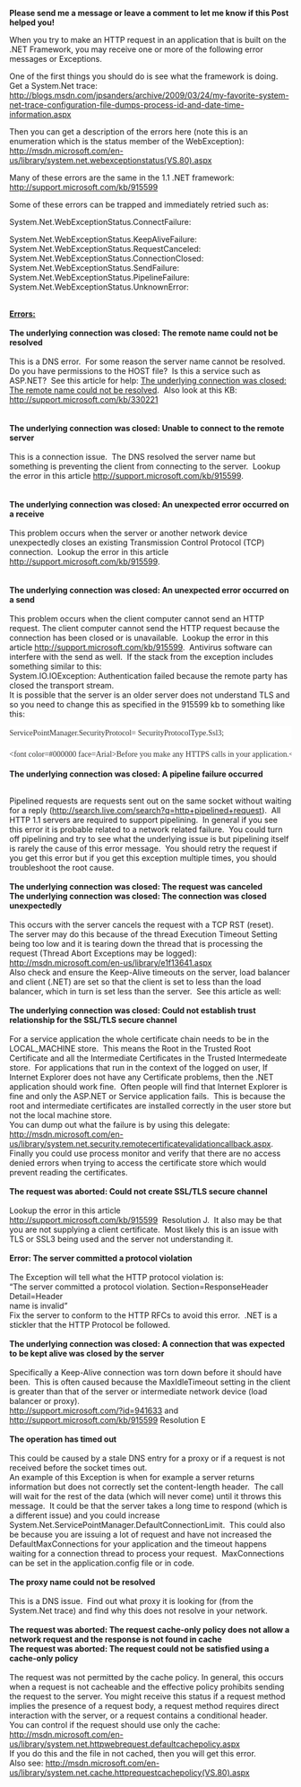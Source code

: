 **Please send me a message or leave a comment to let me know if this Post helped you!**&nbsp;

When you try to make an HTTP request in an application that is built on the .NET Framework, you may receive one or more of the following error messages or Exceptions.

One of the first things you should do is see what the framework is doing.&nbsp; Get a System.Net trace: <http://blogs.msdn.com/jpsanders/archive/2009/03/24/my-favorite-system-net-trace-configuration-file-dumps-process-id-and-date-time-information.aspx>

Then you can get a description of the errors here (note this is an enumeration which is the status member of the WebException):  
<http://msdn.microsoft.com/en-us/library/system.net.webexceptionstatus(VS.80).aspx>

Many of these errors are the same in the 1.1 .NET framework:  
<http://support.microsoft.com/kb/915599>

Some of these&nbsp;errors can be trapped and immediately retried such as:<div class=indent>System.Net.WebExceptionStatus.ConnectFailure:

  
System.Net.WebExceptionStatus.KeepAliveFailure:  
System.Net.WebExceptionStatus.RequestCanceled:  
System.Net.WebExceptionStatus.ConnectionClosed:  
System.Net.WebExceptionStatus.SendFailure:  
System.Net.WebExceptionStatus.<span id=#h1 class=KeywordHighlight>PipelineFailure</span>:  
System.Net.WebExceptionStatus.UnknownError:</div> <div class=indent>&nbsp;</div> <div class=indent>**<u>Errors:</u>**&nbsp;</div> <div class=indent>&nbsp;</div> <div class=indent>**The underlying connection was closed: The remote name could not be resolved**</div> <div class=indent>&nbsp;</div> <div class=indent>This is a DNS error.&nbsp; For some reason the server name cannot be resolved.&nbsp; Do you have permissions to the HOST file?&nbsp; Is this a service such as ASP.NET?&nbsp; See this article for help:&nbsp;<a href="http://support.microsoft.com/kb/318140" mce_href="http://support.microsoft.com/kb/318140">The underlying connection was closed: The remote name could not be resolved</a>.&nbsp; Also look at this KB: <http://support.microsoft.com/kb/330221></div> <div class=indent>&nbsp;</div> <div class=indent>&nbsp;</div> <div class=indent>**The underlying connection was closed: Unable to connect to the remote server**</div> <div class=indent>&nbsp;</div> <div class=indent>This is a connection issue.&nbsp; The DNS resolved the server name but something is preventing the client from connecting to the server.&nbsp;&nbsp;Lookup the error in this article <http://support.microsoft.com/kb/915599>.&nbsp; </div> <div class=indent>&nbsp;</div> <div class=indent>&nbsp;</div> <div class=indent>**The underlying connection was closed: An unexpected error occurred on a receive**</div> <div class=indent>&nbsp;</div> <div class=indent>This problem occurs when the server or another network device unexpectedly closes an existing Transmission Control Protocol (TCP) connection.&nbsp;&nbsp;Lookup the error in this article <http://support.microsoft.com/kb/915599>.&nbsp;</div> <div class=indent>&nbsp;</div> <div class=indent>&nbsp;</div> <div class=indent>**The underlying connection was closed: An unexpected error occurred on a send**</div> <div class=indent>&nbsp;</div> <div class=indent>This problem occurs when the client computer cannot send an HTTP request. The client computer cannot send the HTTP request because the connection has been closed or is unavailable.&nbsp;&nbsp;Lookup the error in this article <http://support.microsoft.com/kb/915599>.&nbsp; Antivirus software can interfere with the send as well.&nbsp; If the stack from the exception includes something similar to this:</div> <div class=indent>System.IO.IOException: Authentication failed because the remote party has closed the transport stream.</div> <div class=indent>It is possible that the server is an older server does not understand TLS and so you need to change this as specified in the 915599 kb to something like this:</div> <div class=indent> 

<pre style="LINE-HEIGHT: 18pt; BACKGROUND: white"><span style="FONT-FAMILY: Consolas; COLOR: #333333">ServicePointManager.SecurityProtocol= SecurityProtocolType.Ssl3;</span></pre>

<pre style="LINE-HEIGHT: 18pt; BACKGROUND: white"><span style="FONT-FAMILY: Consolas; COLOR: #333333">&lt;font color=#000000 face=Arial>Before you make any HTTPS calls in your application.&lt;/font></span></pre></div> <div class=indent>

**The underlying connection was closed: A <span id=#h6 class=KeywordHighlight>pipeline failure</span> occurred**</div> <div class=indent>&nbsp;</div> <div class=indent>Pipelined requests are requests sent out on the same socket without waiting for a reply (<http://search.live.com/search?q=http+pipelined+request>).&nbsp; All HTTP 1.1 servers are required to support pipelining.&nbsp; In general if you see this error it is probable related to a network related failure.&nbsp; You could turn off pipelining and try to see what the underlying issue is but pipelining itself is rarely the cause of this error message.&nbsp; You should retry the request if you get this error but if you get this exception multiple times, you should troubleshoot the root cause.</div> <div class=indent>&nbsp;</div> <div class=indent>**The underlying connection was closed: The request was canceled**</div> <div class=indent> <div class=indent>**The underlying connection was closed: The connection was closed unexpectedly**</div> <div class=indent>&nbsp;</div> </div> <div class=indent>This occurs with the server cancels the request with a TCP RST (reset).&nbsp; The server may do this because of the thread Execution Timeout Setting being too low and it is tearing down the thread that is processing the request (Thread Abort Exceptions may be logged):&nbsp; <http://msdn.microsoft.com/en-us/library/e1f13641.aspx></div> <div class=indent>Also check and ensure the Keep-Alive timeouts on the server, load balancer and client (.NET) are set so that the client is set to less than the load balancer, which in turn is set less than the server.&nbsp; See this article as well: </div> <div class=indent>&nbsp;</div> <div class=indent>**The underlying connection was closed: Could not establish trust relationship for the SSL/TLS secure channel**</div> <div class=indent>&nbsp;</div> <div class=indent>For a service application the whole certificate chain needs to be in the LOCAL_MACHINE store.&nbsp; This means the Root in the Trusted Root Certificate and all the Intermediate Certificates in the Trusted Intermedeate store.&nbsp; For applications that run in the context of the logged on user, If Internet Explorer does not have any Certificate problems, then the .NET application should work fine.&nbsp; Often people will find that Internet Explorer is fine and only the ASP.NET or Service application fails.&nbsp; This is because the root and intermediate certificates are installed correctly in the user store but not the local machine store.</div> <div class=indent>You can dump out what the failure is by using this delegate: <http://msdn.microsoft.com/en-us/library/system.net.security.remotecertificatevalidationcallback.aspx>.&nbsp; Finally you could use process monitor and verify that there are no access denied errors when trying to access the certificate store which would prevent reading the certificates.</div> <div class=indent>&nbsp;</div> <div class=indent>**The request was aborted: Could not create SSL/TLS secure channel**</div> <div class=indent>&nbsp;</div> <div class=indent>Lookup the error in this article <http://support.microsoft.com/kb/915599>&nbsp;&nbsp;Resolution J.&nbsp; It also may be that you are not supplying a client certificate.&nbsp; Most likely this is an issue with TLS or SSL3 being used and the server not understanding it.</div> <div class=indent>&nbsp;</div> <div class=indent>**Error: The server committed a protocol violation**</div> <div class=indent>&nbsp;</div> <div class=indent>The&nbsp;Exception will tell&nbsp;what the&nbsp;HTTP protocol violation is:&nbsp;</div> <div class=indent>&#8220;<span id=#h3 class=KeywordHighlight>The server committed a protocol violation</span>. Section=ResponseHeader Detail=Header  
name is invalid&#8221; </div> <div class=indent>Fix the server to conform to the HTTP RFCs to avoid this error.&nbsp; .NET is a stickler that the HTTP Protocol be followed.</div> <div class=indent>&nbsp;</div> <div class=indent>**The underlying connection was closed: A connection that was expected to be kept alive was closed by the server**</div> <div class=indent>&nbsp;</div> <div class=indent>Specifically a Keep-Alive connection was torn down before it should have been.&nbsp; This is often caused because the MaxIdleTimeout setting in the client is greater than that of the server or intermediate network device (load balancer or proxy). </div> <div class=indent><http://support.microsoft.com/?id=941633>&nbsp;and <http://support.microsoft.com/kb/915599>&nbsp;Resolution E</div> <div class=indent>&nbsp;</div> <div class=indent>**The operation has timed out**</div> <div class=indent>&nbsp;</div> <div class=indent>This could be caused by a stale DNS entry for a proxy or if a request is not received before the socket times out.</div> <div class=indent>An example of this Exception is when for example a server returns information but does not correctly set the content-length header.&nbsp; The call will wait for the rest of the data (which will never come) until it throws this message.&nbsp; It could be that the server takes a long time to respond (which is a different issue) and you could increase System.<span id=#h64 class=KeywordHighlight>Net</span>.ServicePointManager.DefaultConnectionLimit.&nbsp; This could also be because you are issuing a lot of request and have not increased the DefaultMaxConnections for your application and the timeout happens waiting for a connection thread to process your request.&nbsp; MaxConnections can be set in the application.config file or in code.</div> <div class=indent>&nbsp;</div> <div class=indent>**The proxy name could not be resolved**</div> <div class=indent>&nbsp;</div> <div class=indent>This is a DNS issue.&nbsp; Find out what proxy it is looking for (from the System.Net trace) and find why this does not resolve in your network.</div> <div class=indent>&nbsp;</div> <div class=indent>**The request was aborted: The request cache-only policy does not allow a network request and the response is not found in cache**</div> <div class=indent>**The request was aborted: The request could not be satisfied using a cache-only policy&nbsp;**</div> <div class=indent>&nbsp;</div> <div class=indent> <div class=indent>The request was not permitted by the cache policy. In general, this occurs when a request is not cacheable and the effective policy prohibits sending the request to the server. You might receive this status if a request method implies the presence of a request body, a request method requires direct interaction with the server, or a request contains a conditional header.&nbsp;</div> </div> <div class=indent>You can control if the request should use only the cache: <http://msdn.microsoft.com/en-us/library/system.net.httpwebrequest.defaultcachepolicy.aspx></div> <div class=indent>If you do this and the file in not cached, then you will get this error.</div> <div class=indent>Also see: <http://msdn.microsoft.com/en-us/library/system.net.cache.httprequestcachepolicy(VS.80).aspx>&nbsp;</div> <div class=indent>&nbsp;</div> <div class=indent>&nbsp;</div>